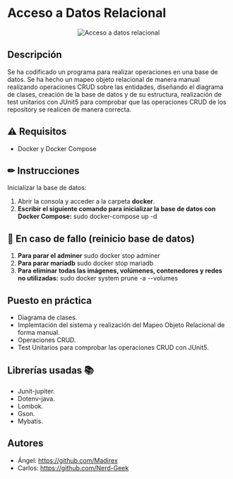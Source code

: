 # Acceso a Datos Relacional

<p align="center">
  <img src="https://i.imgur.com/z5ABytN.png" alt="Acceso a datos relacional"/>
</p>

## Descripción
Se ha codificado un programa para realizar operaciones en una base de datos.
Se ha hecho un mapeo objeto relacional de manera manual realizando operaciones CRUD sobre las entidades, diseñando el 
diagrama de clases, creación de la base de datos y de su estructura, realización de test unitarios con JUnit5 para 
comprobar que las operaciones CRUD de los repository se realicen de manera correcta.

## ⚠ Requisitos
- Docker y Docker Compose

## ✏ Instrucciones
Inicializar la base de datos:
1. Abrir la consola y acceder a la carpeta **docker**.
2. **Escribir el siguiente comando para inicializar la base de datos con Docker Compose:** sudo docker-compose up -d

## 🐛 En caso de fallo (reinicio base de datos)
1. **Para parar el adminer** sudo docker stop adminer
2. **Para parar mariadb** sudo docker stop mariadb
3. **Para eliminar todas las imágenes, volúmenes, contenedores y redes no utilizadas:** sudo docker system prune -a --volumes

## Puesto en práctica
- Diagrama de clases.
- Implemtación del sistema y realización del Mapeo Objeto Relacional de forma manual.
- Operaciones CRUD.
- Test Unitarios para comprobar las operaciones CRUD con JUnit5.

## Librerías usadas 📚
- Junit-jupiter.
- Dotenv-java.
- Lombok.
- Gson.
- Mybatis.

## Autores
- Ángel: <https://github.com/Madirex>
- Carlos: <https://github.com/Nerd-Geek>
